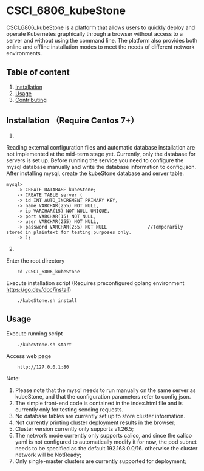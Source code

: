 # CSCI_6806_kubeStone
CSCI_6806_kubeStone is a platform that allows users to quickly deploy and operate Kubernetes graphically through a browser without access to a server and without using the command line.
The platform also provides both online and offline installation modes to meet the needs of different network environments.
## Table of content
1. [Installation](#installation)
2. [Usage](#usage)
3. [Contributing](#contributing)

## Installation （Require Centos 7+）
1.
Reading external configuration files and automatic database installation are not implemented at the mid-term stage yet.
Currently, only the database for servers is set up. Before running the service you need to configure the mysql database manually and write the database information to config.json.
After installing mysql, create the kubeStone database and server table.

    mysql>
        -> CREATE DATABASE kubeStone;
        -> CREATE TABLE server (
        -> id INT AUTO_INCREMENT PRIMARY KEY,
        -> name VARCHAR(255) NOT NULL,
        -> ip VARCHAR(15) NOT NULL UNIQUE,
        -> port VARCHAR(15) NOT NULL,
        -> user VARCHAR(255) NOT NULL,
        -> password VARCHAR(255) NOT NULL               //Temporarily stored in plaintext for testing purposes only.
        -> );
2.
Enter the root directory

        cd /CSCI_6806_kubeStone
Execute installation script (Requires preconfigured golang environment https://go.dev/doc/install)

        ./kubeStone.sh install
## Usage
Execute running script

        ./kubeStone.sh start

Access web page

        http://127.0.0.1:80


        
Note: 
1. Please note that the mysql needs to run manually on the same server as kubeStone, and that the configuration parameters refer to config.json.
2. The simple front-end code is contained in the index.html file and is currently only for testing sending requests.
3. No database tables are currently set up to store cluster information.
4. Not currently printing cluster deployment results in the browser;
5. Cluster version currently only supports v1.26.5;
6. The network mode currently only supports calico, and since the calico yaml is not configured to automatically modify it for now, the pod subnet needs to be specified as the default 192.168.0.0/16. otherwise the cluster network will be NotReady;
7. Only single-master clusters are currently supported for deployment;









